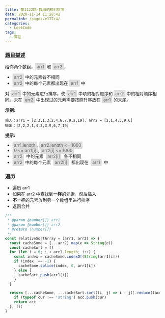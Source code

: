 ```yaml
---
title: 第1122题-数组的相对排序
date: 2020-11-14 11:28:42
permalink: /pages/e177c4/
categories:
  - LeetCode
tags:
  - 算法
---
```


### [题目描述](https://leetcode-cn.com/problems/relative-sort-array/)

给你两个数组，<span style="background: #ddd; color: #666; padding: 3px 5px; border-radius: 2px;">arr1</span> 和 <span style="background: #ddd; color: #666; padding: 3px 5px; border-radius: 2px;">arr2</span>，

- <span style="background: #ddd; color: #666; padding: 3px 5px; border-radius: 2px;">arr2</span> 中的元素各不相同
- <span style="background: #ddd; color: #666; padding: 3px 5px; border-radius: 2px;">arr2</span> 中的每个元素都出现在 <span style="background: #ddd; color: #666; padding: 3px 5px; border-radius: 2px;">arr1</span> 中

对 <span style="background: #ddd; color: #666; padding: 3px 5px; border-radius: 2px;">arr1</span> 中的元素进行排序，使 <span style="background: #ddd; color: #666; padding: 3px 5px; border-radius: 2px;">arr1</span> 中项的相对顺序和 <span style="background: #ddd; color: #666; padding: 3px 5px; border-radius: 2px;">arr2</span> 中的相对顺序相同。未在 <span style="background: #ddd; color: #666; padding: 3px 5px; border-radius: 2px;">arr2</span> 中出现过的元素需要按照升序放在 <span style="background: #ddd; color: #666; padding: 3px 5px; border-radius: 2px;">arr1</span> 的末尾。

<!-- more -->

**示例:**

```
输入：arr1 = [2,3,1,3,2,4,6,7,9,2,19], arr2 = [2,1,4,3,9,6]
输出：[2,2,2,1,4,3,3,9,6,7,19]
```

**提示:**

- <span style="background: #ddd; color: #666; padding: 3px 5px; border-radius: 2px;">arr1.length</span>, <span style="background: #ddd; color: #666; padding: 3px 5px; border-radius: 2px;">arr2.length <= 1000</span>
- <span style="background: #ddd; color: #666; padding: 3px 5px; border-radius: 2px;">0 <= arr1[i]</span>, <span style="background: #ddd; color: #666; padding: 3px 5px; border-radius: 2px;">arr2[i] <= 1000</span>
- <span style="background: #ddd; color: #666; padding: 3px 5px; border-radius: 2px;">arr2</span>  中的元素  <span style="background: #ddd; color: #666; padding: 3px 5px; border-radius: 2px;">arr2[i]</span>  各不相同
- <span style="background: #ddd; color: #666; padding: 3px 5px; border-radius: 2px;">arr2</span> 中的每个元素  <span style="background: #ddd; color: #666; padding: 3px 5px; border-radius: 2px;">arr2[i]</span>  都出现在  <span style="background: #ddd; color: #666; padding: 3px 5px; border-radius: 2px;">arr1</span>  中

### 遍历

- 遍历 arr1
- 如果在 arr2 中查找到**一样**的元素，然后插入
- **不一样**的元素放到另一个数组里进行排序
- 返回合并

```JavaScript
/**
 * @param {number[]} arr1
 * @param {number[]} arr2
 * @return {number[]}
 */
const relativeSortArray = (arr1, arr2) => {
  const cacheSome = [...arr2].map(e => String(e))
  const cacheSort = []
  for (let i = 0; i < arr1.length; i++) {
    const index = cacheSome.indexOf(String(arr1[i]))
    if (index !== -1) {
      cacheSome.splice(index, 0, arr1[i])
    } else {
      cacheSort.push(arr1[i])
    }
  }

  return [...cacheSome, ...cacheSort.sort((i, j) => i - j)].reduce((acc, cur) => {
    if (typeof cur !== 'string') acc.push(cur)
    return acc
  }, [])
}
```
